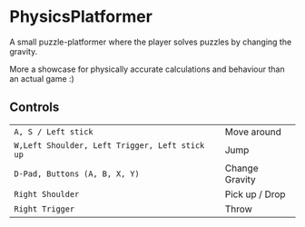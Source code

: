# PhysicsPlatformer

A small puzzle-platformer where the player solves puzzles by changing the gravity.

More a showcase for physically accurate calculations and behaviour than an actual game :)

## Controls
|  |  |
| --- | --- |
| `A, S / Left stick` | Move around |
| `W,Left Shoulder, Left Trigger, Left stick up` | Jump |
| `D-Pad, Buttons (A, B, X, Y)` | Change Gravity |
| `Right Shoulder` | Pick up / Drop |
| `Right Trigger` | Throw |
